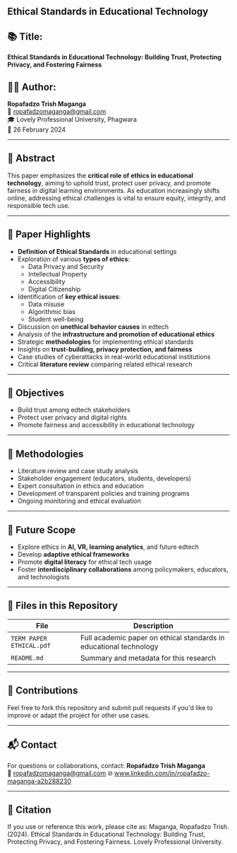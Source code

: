## Ethical Standards in Educational Technology

## 📚 Title:
**Ethical Standards in Educational Technology: Building Trust, Protecting Privacy, and Fostering Fairness**

## 🧑‍💻 Author:
**Ropafadzo Trish Maganga**  
📧 ropafadzomaganga@gmail.com  
🎓 Lovely Professional University, Phagwara  
📅 26 February 2024

---

## 📄 Abstract

This paper emphasizes the **critical role of ethics in educational technology**, aiming to uphold trust, protect user privacy, and promote fairness in digital learning environments.
As education increasingly shifts online, addressing ethical challenges is vital to ensure equity, integrity, and responsible tech use.

---

## 📝 Paper Highlights

- **Definition of Ethical Standards** in educational settings
- Exploration of various **types of ethics**:
  - Data Privacy and Security
  - Intellectual Property
  - Accessibility
  - Digital Citizenship
- Identification of **key ethical issues**:
  - Data misuse
  - Algorithmic bias
  - Student well-being
- Discussion on **unethical behavior causes** in edtech
- Analysis of the **infrastructure and promotion of educational ethics**
- Strategic **methodologies** for implementing ethical standards
- Insights on **trust-building, privacy protection, and fairness**
- Case studies of cyberattacks in real-world educational institutions
- Critical **literature review** comparing related ethical research

---

## 🎯 Objectives

- Build trust among edtech stakeholders
- Protect user privacy and digital rights
- Promote fairness and accessibility in educational technology

---

## 🧠 Methodologies

- Literature review and case study analysis
- Stakeholder engagement (educators, students, developers)
- Expert consultation in ethics and education
- Development of transparent policies and training programs
- Ongoing monitoring and ethical evaluation

---

## 🔮 Future Scope

- Explore ethics in **AI, VR, learning analytics**, and future edtech
- Develop **adaptive ethical frameworks**
- Promote **digital literacy** for ethical tech usage
- Foster **interdisciplinary collaborations** among policymakers, educators, and technologists

---

## 📂 Files in this Repository

| File | Description |
|------|-------------|
| `TERM PAPER ETHICAL.pdf` | Full academic paper on ethical standards in educational technology |
| `README.md` | Summary and metadata for this research |


---
## 🤝 Contributions

Feel free to fork this repository and submit pull requests if you'd like to improve or adapt the project for other use cases.

---

## 📬 Contact

For questions or collaborations, contact:
**Ropafadzo Trish Maganga**  
📧 ropafadzomaganga@gmail.com
🌐 www.linkedin.com/in/ropafadzo-maganga-a2b288230

---

## 📌 Citation

If you use or reference this work, please cite as: Maganga, Ropafadzo Trish. (2024). Ethical Standards in Educational Technology: Building Trust, Protecting Privacy, and Fostering Fairness.
Lovely Professional University.

